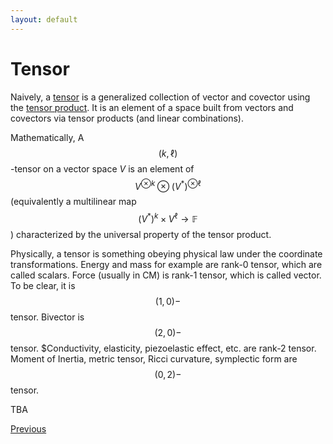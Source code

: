 ```yaml
---
layout: default
---
```


# Tensor

Naively, a [tensor](https://en.wikipedia.org/wiki/Tensor) is a generalized collection of vector and covector using the [tensor product](https://en.wikipedia.org/wiki/Tensor_product). It is an element of a space built from vectors and covectors via tensor products (and linear combinations).

Mathematically, A $$(k,\ell)$$-tensor on a vector space $V$ is an element of $$V^{\otimes k}\otimes (V^*)^{\otimes \ell}$$ (equivalently a multilinear map $$(V^*)^k\times V^\ell\to\mathbb{F}$$) characterized by the universal property of the tensor product.


Physically, a tensor is something obeying physical law under the coordinate transformations.
Energy and mass for example are rank-0 tensor, which are called scalars. Force (usually in CM) is rank-1 tensor, which is called vector. To be clear, it is $$(1, 0)-$$tensor. Bivector is $$(2,0)-$$ tensor. $Conductivity, elasticity, piezoelastic effect, etc. are rank-2 tensor. Moment of Inertia, metric tensor, Ricci curvature, symplectic form are $$(0,2)-$$tensor.


TBA

<div class="pagination">
  <a href="{{ 'Phys/Phys_content.html' | relative_url }}" class="prev-button">Previous</a>
</div>